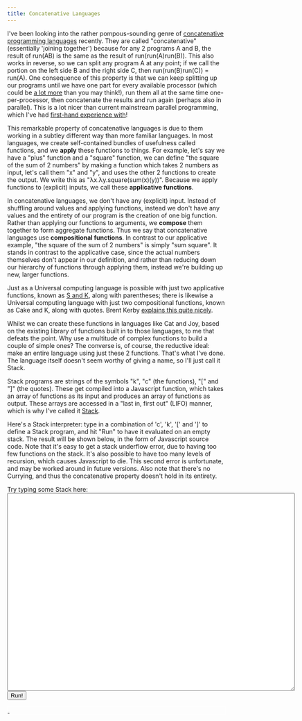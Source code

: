 ```yaml
---
title: Concatenative Languages
---
```

I&#39;ve been looking into the rather pompous-sounding genre of <a href="http://en.wikipedia.org/wiki/Concatenative_programming_language">concatenative programming languages</a> recently. They are called &quot;concatenative&quot; (essentially &#39;joining together&#39;) because for any 2 programs A and B, the result of run(AB) is the same as the result of run(run(A)run(B)). This also works in reverse, so we can split any program A at any point; if we call the portion on the left side B and the right side C, then run(run(B)run(C)) = run(A). One consequence of this property is that we can keep splitting up our programs until we have one part for every available processor (which could be <a href="http://en.wikipedia.org/wiki/Graphics_processing_unit">a lot more</a> than you may think!), run them all at the same time one-per-processor, then concatenate the results and run again (perhaps also in parallel). This is a lot nicer than current mainstream parallel programming, which I&#39;ve had <a href="/git/gpu-simulations">first-hand experience with</a>!

This remarkable property of concatenative languages is due to them working in a subtley different way than more familiar languages. In most languages, we create self-contained bundles of usefulness called functions, and we <b>apply</b> these functions to things. For example, let&#39;s say we have a &quot;plus&quot; function and a &quot;square&quot; function, we can define &quot;the square of the sum of 2 numbers&quot; by making a function which takes 2 numbers as input, let&#39;s call them &quot;x&quot; and &quot;y&quot;, and uses the other 2 functions to create the output. We write this as &quot;&lambda;x.&lambda;y.square(sum(x)(y))&quot;. Because we apply functions to (explicit) inputs, we call these <b>applicative functions</b>.

In concatenative languages, we don&#39;t have any (explicit) input. Instead of shuffling around values and applying functions, instead we don&#39;t have any values and the entirety of our program is the creation of one big function. Rather than applying our functions to arguments, we <b>compose</b> them together to form aggregate functions. Thus we say that concatenative languages use <b>compositional functions</b>. In contrast to our applicative example, &quot;the square of the sum of 2 numbers&quot; is simply &quot;sum square&quot;. It stands in contrast to the applicative case, since the actual numbers themselves don&#39;t appear in our definition, and rather than reducing down our hierarchy of functions through applying them, instead we&#39;re building up new, larger functions.

Just as a Universal computing language is possible with just two applicative functions, known as <a href="http://en.wikipedia.org/wiki/SKI_combinator_calculus">S and K</a>, along with parentheses; there is likewise a Universal computing language with just two compositional functions, known as Cake and K, along with quotes. Brent Kerby <a href="http://tunes.org/~iepos/joy.html">explains this quite nicely</a>.

Whilst we can create these functions in languages like Cat and Joy, based on the existing library of functions built in to those languages, to me that defeats the point. Why use a multitude of complex functions to build a couple of simple ones? The converse is, of course, the reductive ideal: make an entire language using just these 2 functions. That&#39;s what I&#39;ve done. The language itself doesn&#39;t seem worthy of giving a name, so I&#39;ll just call it Stack.

Stack programs are strings of the symbols &quot;k&quot;, &quot;c&quot; (the functions), &quot;[&quot; and &quot;]&quot; (the quotes). These get compiled into a Javascript function, which takes an array of functions as its input and produces an array of functions as output. These arrays are accessed in a &quot;last in, first out&quot; (LIFO) manner, which is why I&#39;ve called it <a href="http://en.wikipedia.org/wiki/Stack_(abstract_data_type)">Stack</a>.

Here&#39;s a Stack interpreter: type in a combination of 'c', 'k', '[' and ']' to define a Stack program, and hit "Run" to have it evaluated on an empty stack. The result will be shown below, in the form of Javascript source code. Note that it&#39;s easy to get a stack underflow error, due to having too few functions on the stack. It&#39;s also possible to have too many levels of recursion, which causes Javascript to die. This second error is unfortunate, and may be worked around in future versions. Also note that there&#39;s no Currying, and thus the concatenative property doesn&#39;t hold in its entirety.

<script type="text/javascript" src="/js/jquery.js">
</script>

<script type="text/javascript" src="/js/stack.js">
</script>

<form action="." id="stackform" method="get">
  <label for="text">Try typing some Stack here:</label>
  <textarea cols="80" id="text" rows="30"></textarea>
  <button id="run">Run!</button>
</form>
<script type="text/javascript"> // <![CDATA[
 $('#run').click(function() {
  var formatted = s(
   $('#text').val()
  )([]).toString();
  $('#output').text(formatted);
  return false;
 });
// ]]> </script>
<a href="#" id="output" style="border: solid white 1px; display: block;">&nbsp;</a>
